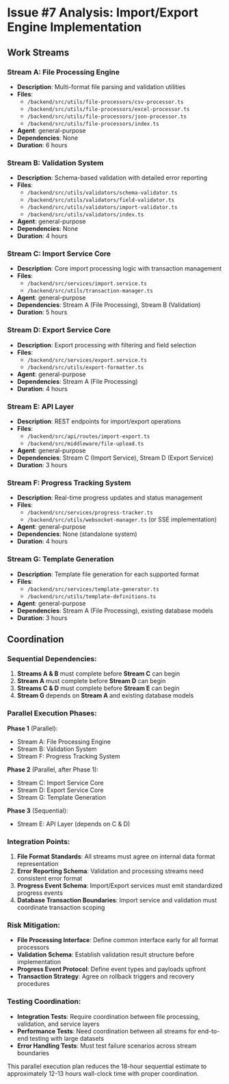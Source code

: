 # Issue #7 Analysis: Import/Export Engine Implementation

## Work Streams

### Stream A: File Processing Engine
- **Description**: Multi-format file parsing and validation utilities
- **Files**: 
  - `/backend/src/utils/file-processors/csv-processor.ts`
  - `/backend/src/utils/file-processors/excel-processor.ts` 
  - `/backend/src/utils/file-processors/json-processor.ts`
  - `/backend/src/utils/file-processors/index.ts`
- **Agent**: general-purpose
- **Dependencies**: None
- **Duration**: 6 hours

### Stream B: Validation System
- **Description**: Schema-based validation with detailed error reporting
- **Files**:
  - `/backend/src/utils/validators/schema-validator.ts`
  - `/backend/src/utils/validators/field-validator.ts`
  - `/backend/src/utils/validators/import-validator.ts`
  - `/backend/src/utils/validators/index.ts`
- **Agent**: general-purpose  
- **Dependencies**: None
- **Duration**: 4 hours

### Stream C: Import Service Core
- **Description**: Core import processing logic with transaction management
- **Files**:
  - `/backend/src/services/import.service.ts`
  - `/backend/src/utils/transaction-manager.ts`
- **Agent**: general-purpose
- **Dependencies**: Stream A (File Processing), Stream B (Validation)
- **Duration**: 5 hours

### Stream D: Export Service Core
- **Description**: Export processing with filtering and field selection
- **Files**:
  - `/backend/src/services/export.service.ts`
  - `/backend/src/utils/export-formatter.ts`
- **Agent**: general-purpose
- **Dependencies**: Stream A (File Processing)
- **Duration**: 4 hours

### Stream E: API Layer
- **Description**: REST endpoints for import/export operations
- **Files**:
  - `/backend/src/api/routes/import-export.ts`
  - `/backend/src/middleware/file-upload.ts`
- **Agent**: general-purpose
- **Dependencies**: Stream C (Import Service), Stream D (Export Service)
- **Duration**: 3 hours

### Stream F: Progress Tracking System
- **Description**: Real-time progress updates and status management
- **Files**:
  - `/backend/src/services/progress-tracker.ts`
  - `/backend/src/utils/websocket-manager.ts` (or SSE implementation)
- **Agent**: general-purpose
- **Dependencies**: None (standalone system)
- **Duration**: 4 hours

### Stream G: Template Generation
- **Description**: Template file generation for each supported format
- **Files**:
  - `/backend/src/services/template-generator.ts`
  - `/backend/src/utils/template-definitions.ts`
- **Agent**: general-purpose
- **Dependencies**: Stream A (File Processing), existing database models
- **Duration**: 3 hours

## Coordination

### Sequential Dependencies:
1. **Streams A & B** must complete before **Stream C** can begin
2. **Stream A** must complete before **Stream D** can begin  
3. **Streams C & D** must complete before **Stream E** can begin
4. **Stream G** depends on **Stream A** and existing database models

### Parallel Execution Phases:

**Phase 1** (Parallel):
- Stream A: File Processing Engine
- Stream B: Validation System  
- Stream F: Progress Tracking System

**Phase 2** (Parallel, after Phase 1):
- Stream C: Import Service Core
- Stream D: Export Service Core
- Stream G: Template Generation

**Phase 3** (Sequential):
- Stream E: API Layer (depends on C & D)

### Integration Points:
1. **File Format Standards**: All streams must agree on internal data format representation
2. **Error Reporting Schema**: Validation and processing streams need consistent error format
3. **Progress Event Schema**: Import/Export services must emit standardized progress events
4. **Database Transaction Boundaries**: Import service and validation must coordinate transaction scoping

### Risk Mitigation:
- **File Processing Interface**: Define common interface early for all format processors
- **Validation Schema**: Establish validation result structure before implementation
- **Progress Event Protocol**: Define event types and payloads upfront
- **Transaction Strategy**: Agree on rollback triggers and recovery procedures

### Testing Coordination:
- **Integration Tests**: Require coordination between file processing, validation, and service layers
- **Performance Tests**: Need coordination between all streams for end-to-end testing with large datasets
- **Error Handling Tests**: Must test failure scenarios across stream boundaries

This parallel execution plan reduces the 18-hour sequential estimate to approximately 12-13 hours wall-clock time with proper coordination.